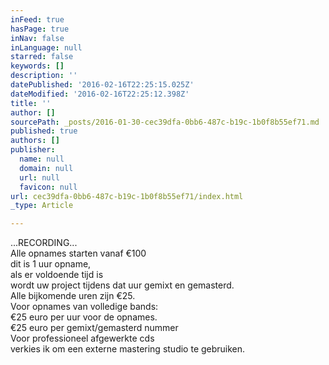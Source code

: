 ```yaml
---
inFeed: true
hasPage: true
inNav: false
inLanguage: null
starred: false
keywords: []
description: ''
datePublished: '2016-02-16T22:25:15.025Z'
dateModified: '2016-02-16T22:25:12.398Z'
title: ''
author: []
sourcePath: _posts/2016-01-30-cec39dfa-0bb6-487c-b19c-1b0f8b55ef71.md
published: true
authors: []
publisher:
  name: null
  domain: null
  url: null
  favicon: null
url: cec39dfa-0bb6-487c-b19c-1b0f8b55ef71/index.html
_type: Article

---
```

...RECORDING...  
Alle opnames starten vanaf €100  
dit is 1 uur opname,   
als er voldoende tijd is   
wordt uw project tijdens dat uur gemixt en gemasterd.  
Alle bijkomende uren zijn €25\.  
Voor opnames van volledige bands:  
€25 euro per uur voor de opnames.  
€25 euro per gemixt/gemasterd nummer  
Voor professioneel afgewerkte cds  
verkies ik om een externe mastering studio te gebruiken.